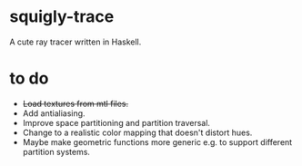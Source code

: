 # squigly-trace
A cute ray tracer written in Haskell.

# to do
+ ~~Load textures from mtl files.~~
+ Add antialiasing.
+ Improve space partitioning and partition traversal.
+ Change to a realistic color mapping that doesn't distort hues.
+ Maybe make geometric functions more generic e.g. to support different partition systems.
